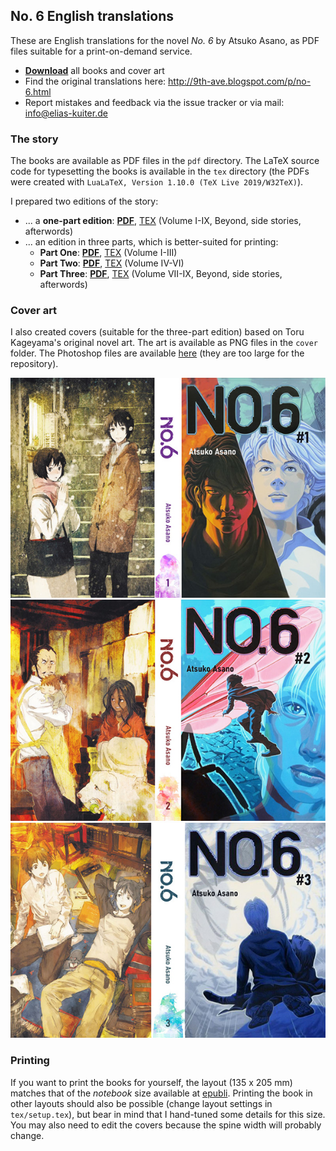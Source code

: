 ## No. 6 English translations

These are English translations for the novel *No. 6* by Atsuko Asano, as PDF files suitable for a print-on-demand service.

- [**Download**](https://github.com/ekuiter/no6-translations/archive/master.zip) all books and cover art
- Find the original translations here: http://9th-ave.blogspot.com/p/no-6.html
- Report mistakes and feedback via the issue tracker or via mail: info@elias-kuiter.de

### The story

The books are available as PDF files in the `pdf` directory.
The LaTeX source code for typesetting the books is available in the `tex` directory (the PDFs were created with `LuaLaTeX, Version 1.10.0 (TeX Live 2019/W32TeX)`).

I prepared two editions of the story:

- ... a **one-part edition**: [**PDF**](pdf/no6.pdf), [TEX](tex/no6.tex) (Volume I-IX, Beyond, side stories, afterwords)
- ... an edition in three parts, which is better-suited for printing:
  - **Part One**: [**PDF**](pdf/no6-part1.pdf), [TEX](tex/no6-part1.tex) (Volume I-III)
  - **Part Two**: [**PDF**](pdf/no6-part2.pdf), [TEX](tex/no6-part2.tex) (Volume IV-VI)
  - **Part Three**: [**PDF**](pdf/no6-part3.pdf), [TEX](tex/no6-part3.tex) (Volume VII-IX, Beyond, side stories, afterwords)

### Cover art

I also created covers (suitable for the three-part edition) based on Toru Kageyama's original novel art.
The art is available as PNG files in the `cover` folder. The Photoshop files are available [here](https://github.com/ekuiter/no6-translations/releases) (they are too large for the repository).

[![Part 1 Cover](cover/thumbnails/no6-part1.jpg)](cover/no6-part1.png)
[![Part 2 Cover](cover/thumbnails/no6-part2.jpg)](cover/no6-part2.png)
[![Part 3 Cover](cover/thumbnails/no6-part3.jpg)](cover/no6-part3.png)

### Printing

If you want to print the books for yourself, the layout (135 x 205 mm) matches that of the *notebook* size available at [epubli](http://epubli.de).
Printing the book in other layouts should also be possible (change layout settings in `tex/setup.tex`), but bear in mind that I hand-tuned some details for this size. You may also need to edit the covers because the spine width will probably change.
